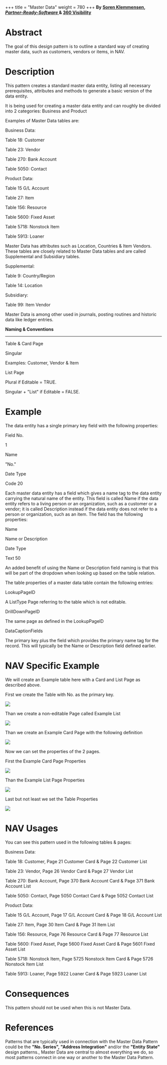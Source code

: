 +++
title = "Master Data"
weight = 780
+++
__By [Soren Klemmensen][anchor0], [_Partner-Ready-Software_ ][anchor1]& [360 Visibility][anchor2]__

# Abstract

The goal of this design pattern is to outline a standard way of creating master data, such as customers, vendors or items, in NAV.

# Description

This pattern creates a standard master data entity, listing all necessary prerequisites, attributes and methods to generate a basic version of the data entity.

It is being used for creating a master data entity and can roughly be divided into 2 categories: Business and Product

Examples of Master Data tables are:

Business Data:

Table 18: Customer

Table 23: Vendor

Table 270: Bank Account

Table 5050: Contact

Product Data:

Table 15 G/L Account

Table 27: Item

Table 156: Resource

Table 5600: Fixed Asset

Table 5718: Nonstock Item

Table 5913: Loaner

Master Data has attributes such as Location, Countries & Item Vendors. These tables are closely related to Master Data tables and are called Supplemental and Subsidiary tables.

Supplemental:

Table 9: Country/Region

Table 14: Location

Subsidiary:

Table 99: Item Vendor

Master Data is among other used in journals, posting routines and historic data like ledger entries.

**Naming & Conventions**

****

Table & Card Page

Singular

Examples: Customer, Vendor & Item

List Page

Plural if Editable = TRUE. 

Singular + "List" if Editable = FALSE.

# Example

The data entity has a single primary key field with the following properties:

Field No.

1

Name

"No."

Date Type

Code 20

Each master data entity has a field which gives a name tag to the data entity carrying the natural name of the entity. This field is called Name if the data entity refers to a living person or an organization, such as a customer or a vendor; it is called Description instead if the data entity does not refer to a person or organization, such as an item. The field has the following properties:

Name

Name or Description

Date Type

Text 50

An added benefit of using the Name or Description field naming is that this will be part of the dropdown when looking up based on the table relation.

The table properties of a master data table contain the following entries:

LookupPageID

A ListType Page referring to the table which is not editable.

DrillDownPageID

The same page as defined in the LookupPageID

DataCaptionFields

The primary key plus the field which provides the primary name tag for the record. This will typically be the Name or Description field defined earlier.

# NAV Specific Example

We will create an Example table here with a Card and List Page as described above.

First we create the Table with No. as the primary key.

[![ ][image0]][anchor3]

Than we create a non-editable Page called Example List

[![ ][image1]][anchor4]

Than we create an Example Card Page with the following definition

[![ ][image2]][anchor5]

Now we can set the properties of the 2 pages.

First the Example Card Page Properties

[![ ][image3]][anchor6]

Than the Example List Page Properties

[![ ][image4]][anchor7]

Last but not least we set the Table Properties

[![ ][image5]][anchor8]

# NAV Usages 

You can see this pattern used in the following tables & pages:

Business Data:

Table 18: Customer, Page 21 Customer Card & Page 22 Customer List

Table 23: Vendor, Page 26 Vendor Card & Page 27 Vendor List

Table 270: Bank Account, Page 370 Bank Account Card & Page 371 Bank Account List

Table 5050: Contact, Page 5050 Contact Card & Page 5052 Contact List

Product Data:

Table 15 G/L Account, Page 17 G/L Account Card & Page 18 G/L Account List

Table 27: Item, Page 30 Item Card & Page 31 Item List

Table 156: Resource, Page 76 Resource Card & Page 77 Resource List

Table 5600: Fixed Asset, Page 5600 Fixed Asset Card & Page 5601 Fixed Asset List

Table 5718: Nonstock Item, Page 5725 Nonstock Item Card & Page 5726 Nonstock Item List

Table 5913: Loaner, Page 5922 Loaner Card & Page 5923 Loaner List

# Consequences

This pattern should not be used when this is not Master Data.

# References

Patterns that are typically used in connection with the Master Data Pattern could be the **"No. Series", "Address Integration"** and/or the **"Entity State"** design patterns., Master Data are central to almost everything we do, so most patterns connect in one way or another to the Master Data Pattern.



[anchor0]: http://mvp.microsoft.com/en-us/mvp/Soren%20Klemmensen-5001002 "Soren Klemmensen"
[anchor1]: http://partner-ready-software.com/ "Partner-Ready-Software"
[anchor2]: http://www.360visibility.com/ "360 Visibility"
[anchor3]: Table.PNG
[anchor4]: PageListDefinition.PNG
[anchor5]: PageCardDefinition.PNG
[anchor6]: PageCardPropertiesV2.PNG
[anchor7]: PageListPropertiesV2.PNG
[anchor8]: TablePropertiesV2.PNG


[image0]: Table.PNG
[image1]: PageListDefinition.PNG
[image2]: PageCardDefinition.PNG
[image3]: PageCardPropertiesV2.PNG
[image4]: PageListPropertiesV2.PNG
[image5]: TablePropertiesV2.PNG
